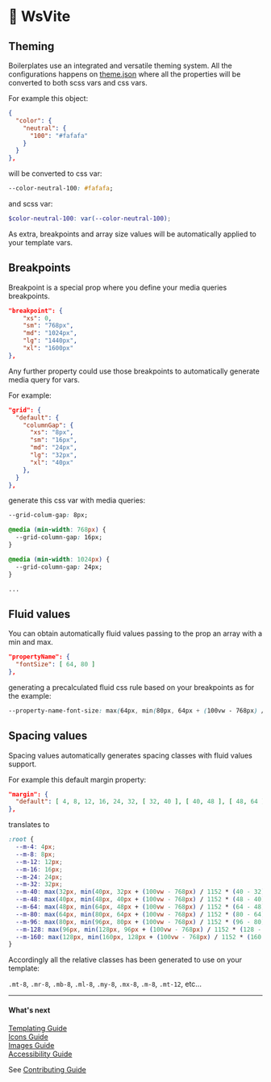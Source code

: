 # 🔵 WsVite

## Theming

Boilerplates use an integrated and versatile theming system.
All the configurations happens on [theme.json](src/theme/theme.json) where all the properties will be converted to both scss vars and css vars.  

For example this object:

```json
{
  "color": {
    "neutral": {
      "100": "#fafafa"
    }
  }
},
```

will be converted to css var:

```css
--color-neutral-100: #fafafa;
```
and scss var:

```scss
$color-neutral-100: var(--color-neutral-100);
```

As extra, breakpoints and array size values will be automatically applied to your template vars.

## Breakpoints

Breakpoint is a special prop where you define your media queries breakpoints.

```json
"breakpoint": {
    "xs": 0,
    "sm": "768px",
    "md": "1024px",
    "lg": "1440px",
    "xl": "1600px"
},
```
Any further property could use those breakpoints to automatically generate media query for vars.

For example:

```json
"grid": {
  "default": {
    "columnGap": {
      "xs": "8px",
      "sm": "16px",
      "md": "24px",
      "lg": "32px",
      "xl": "40px"
    },
  }
},
```
generate this css var with media queries:

```css
--grid-colum-gap: 8px;

@media (min-width: 768px) {
  --grid-column-gap: 16px;
}

@media (min-width: 1024px) {
  --grid-column-gap: 24px;
}

...
```

## Fluid values

You can obtain automatically fluid values passing to the prop an array with a min and max.

```json
"propertyName": {
  "fontSize": [ 64, 80 ]
},
```

generating a precalculated fluid css rule based on your breakpoints as for the example:

```css
--property-name-font-size: max(64px, min(80px, 64px + (100vw - 768px) / 1152 * (80 - 64)));
```

## Spacing values

Spacing values automatically generates spacing classes with fluid values support.

For example this default margin property:

```json
"margin": {
  "default": [ 4, 8, 12, 16, 24, 32, [ 32, 40 ], [ 40, 48 ], [ 48, 64 ], [ 64, 80 ], [ 80, 96 ], [ 96, 128 ], [ 128, 160 ] ]
},
```
translates to

```css
:root {
  --m-4: 4px;
  --m-8: 8px;
  --m-12: 12px;
  --m-16: 16px;
  --m-24: 24px;
  --m-32: 32px;
  --m-40: max(32px, min(40px, 32px + (100vw - 768px) / 1152 * (40 - 32)));
  --m-48: max(40px, min(48px, 40px + (100vw - 768px) / 1152 * (48 - 40)));
  --m-64: max(48px, min(64px, 48px + (100vw - 768px) / 1152 * (64 - 48)));
  --m-80: max(64px, min(80px, 64px + (100vw - 768px) / 1152 * (80 - 64)));
  --m-96: max(80px, min(96px, 80px + (100vw - 768px) / 1152 * (96 - 80)));
  --m-128: max(96px, min(128px, 96px + (100vw - 768px) / 1152 * (128 - 96)));
  --m-160: max(128px, min(160px, 128px + (100vw - 768px) / 1152 * (160 - 128)));
}
```
Accordingly all the relative classes has been generated to use on your template:

`.mt-8`, `.mr-8`, `.mb-8`, `.ml-8`, `.my-8`, `.mx-8`, `.m-8`, `.mt-12`, etc...

---
#### What's next
[Templating Guide](TEMPLATING.md)   
[Icons Guide](ICONS.md)  
[Images Guide](IMAGES.md)  
[Accessibility Guide](ACCESSIBILITY.md)  

See [Contributing Guide](../CONTRIBUTING.md)
